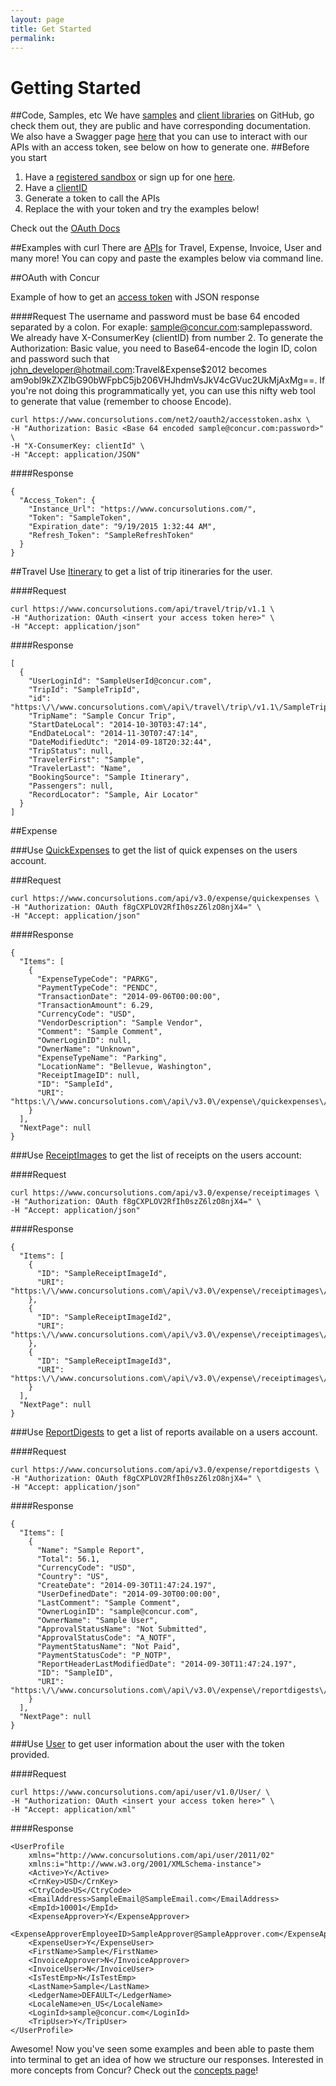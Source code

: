 ```yaml
---
layout: page
title: Get Started
permalink:
---
```


# Getting Started

##Code, Samples, etc
We have [samples](https://github.com/concur-samples) and [client libraries](https://github.com/concur) on GitHub, go check them out, they are public and have corresponding documentation. We also have a Swagger page [here](https://www.concursolutions.com/api/docs/index.html) that you can use to interact with our APIs with an access token, see below on how to generate one. 
##Before you start
1. Have a [registered sandbox](https://developer.concur.com/en-us/login) or sign up for one [here](https://developer.concur.com/register). 
2. Have a [clientID](https://developer.concur.com/api-documentation/oauth-20/oauth-20-basic-concepts#consumer_key)
3. Generate a token to call the APIs
4. Replace the <insert your access token here> with your token and try the examples below!

Check out the [OAuth Docs](https://developer.concur.com/api-documentation/oauth-20-0)

##Examples with curl
There are [APIs](https://developer.concur.com/docs-and-resources/documentation) for Travel, Expense, Invoice, User and many more! You can copy and paste the examples below via command line. 

##OAuth with Concur

Example of how to get an [access token](https://developer.concur.com/api-documentation/oauth-20/oauth-20-basic-concepts#access_tokens) with JSON response
	
####Request
The username and password must be base 64 encoded separated by a colon. For exaple: sample@concur.com:samplepassword. We already have X-ConsumerKey (clientID) from number 2. To generate the Authorization: Basic value, you need to Base64-encode the login ID, colon and password such that john_developer@hotmail.com:Travel&Expense$2012 becomes am9obl9kZXZlbG90bWFpbC5jb206VHJhdmVsJkV4cGVuc2UkMjAxMg==. If you're not doing this programmatically yet, you can use this nifty web tool to generate that value (remember to choose Encode).
	
	curl https://www.concursolutions.com/net2/oauth2/accesstoken.ashx \
	-H "Authorization: Basic <Base 64 encoded sample@concur.com:password>" \
	-H "X-ConsumerKey: clientId" \
	-H "Accept: application/JSON"

####Response

	{
	  "Access_Token": {
	    "Instance_Url": "https://www.concursolutions.com/",
	    "Token": "SampleToken",
	    "Expiration_date": "9/19/2015 1:32:44 AM",
	    "Refresh_Token": "SampleRefreshToken"
	  }
	}

##Travel
Use [Itinerary](https://developer.concur.com/api-documentation/web-services/itinerary/itinerary-resource/itinerary-resource-get) to get a list of trip itineraries for the user. 
	
####Request

	curl https://www.concursolutions.com/api/travel/trip/v1.1 \
	-H "Authorization: OAuth <insert your access token here>" \
    -H "Accept: application/json"	

####Response

	[
	  {
	    "UserLoginId": "SampleUserId@concur.com",
	    "TripId": "SampleTripId",
	    "id": "https:\/\/www.concursolutions.com\/api\/travel\/trip\/v1.1\/SampleTripId",
	    "TripName": "Sample Concur Trip",
	    "StartDateLocal": "2014-10-30T03:47:14",
	    "EndDateLocal": "2014-11-30T07:47:14",
	    "DateModifiedUtc": "2014-09-18T20:32:44",
	    "TripStatus": null,
	    "TravelerFirst": "Sample",
	    "TravelerLast": "Name",
	    "BookingSource": "Sample Itinerary",
	    "Passengers": null,
	    "RecordLocator": "Sample, Air Locator"
	  }
	]

##Expense


###Use [QuickExpenses](https://www.concursolutions.com/api/docs/index.html#!/QuickExpenses) to get the list of quick expenses on the users account. 
	
###Request

	curl https://www.concursolutions.com/api/v3.0/expense/quickexpenses \
	-H "Authorization: OAuth f8gCXPLOV2RfIh0szZ6lzO8njX4=" \
    -H "Accept: application/json"

####Response

	{
	  "Items": [
	    {
	      "ExpenseTypeCode": "PARKG",
	      "PaymentTypeCode": "PENDC",
	      "TransactionDate": "2014-09-06T00:00:00",
	      "TransactionAmount": 6.29,
	      "CurrencyCode": "USD",
	      "VendorDescription": "Sample Vendor",
	      "Comment": "Sample Comment",
	      "OwnerLoginID": null,
	      "OwnerName": "Unknown",
	      "ExpenseTypeName": "Parking",
	      "LocationName": "Bellevue, Washington",
	      "ReceiptImageID": null,
	      "ID": "SampleId",
	      "URI": "https:\/\/www.concursolutions.com\/api\/v3.0\/expense\/quickexpenses\/SampleId"
	    }
	  ],
	  "NextPage": null
	}

###Use [ReceiptImages](https://www.concursolutions.com/api/docs/index.html#!/ReceiptImages) to get the list of receipts on the users account: 

####Request

	curl https://www.concursolutions.com/api/v3.0/expense/receiptimages \
	-H "Authorization: OAuth f8gCXPLOV2RfIh0szZ6lzO8njX4=" \
    -H "Accept: application/json"

####Response

	{
	  "Items": [
	    {
	      "ID": "SampleReceiptImageId",
	      "URI": "https:\/\/www.concursolutions.com\/api\/v3.0\/expense\/receiptimages\/SampleReceiptImageId"
	    },
	    {
	      "ID": "SampleReceiptImageId2",
	      "URI": "https:\/\/www.concursolutions.com\/api\/v3.0\/expense\/receiptimages\/SampleReceiptImageId2"
	    },
	    {
	      "ID": "SampleReceiptImageId3",
	      "URI": "https:\/\/www.concursolutions.com\/api\/v3.0\/expense\/receiptimages\/SampleReceiptImageId3"
	    }
	  ],
	  "NextPage": null
	}

###Use [ReportDigests](https://www.concursolutions.com/api/docs/index.html#!/ReportDigests) to get a list of reports available on a users account. 
	
####Request

	curl https://www.concursolutions.com/api/v3.0/expense/reportdigests \
    -H "Authorization: OAuth f8gCXPLOV2RfIh0szZ6lzO8njX4=" \
    -H "Accept: application/json"

####Response

	{
	  "Items": [
	    {
	      "Name": "Sample Report",
	      "Total": 56.1,
	      "CurrencyCode": "USD",
	      "Country": "US",
	      "CreateDate": "2014-09-30T11:47:24.197",
	      "UserDefinedDate": "2014-09-30T00:00:00",
	      "LastComment": "Sample Comment",
	      "OwnerLoginID": "sample@concur.com",
	      "OwnerName": "Sample User",
	      "ApprovalStatusName": "Not Submitted",
	      "ApprovalStatusCode": "A_NOTF",
	      "PaymentStatusName": "Not Paid",
	      "PaymentStatusCode": "P_NOTP",
	      "ReportHeaderLastModifiedDate": "2014-09-30T11:47:24.197",
	      "ID": "SampleID",
	      "URI": "https:\/\/www.concursolutions.com\/api\/v3.0\/expense\/reportdigests\/SampleID"
	    }
	  ],
	  "NextPage": null
	}


###Use [User](https://developer.concur.com/api-documentation/web-services/user/user-resource) to get user information about the user with the token provided. 

####Request

	curl https://www.concursolutions.com/api/user/v1.0/User/ \
    -H "Authorization: OAuth <insert your access token here>" \
    -H "Accept: application/xml"

####Response
	
	<UserProfile 
	    xmlns="http://www.concursolutions.com/api/user/2011/02" 
	    xmlns:i="http://www.w3.org/2001/XMLSchema-instance">
	    <Active>Y</Active>
	    <CrnKey>USD</CrnKey>
	    <CtryCode>US</CtryCode>
	    <EmailAddress>SampleEmail@SampleEmail.com</EmailAddress>
	    <EmpId>10001</EmpId>
	    <ExpenseApprover>Y</ExpenseApprover>
	    <ExpenseApproverEmployeeID>SampleApprover@SampleApprover.com</ExpenseApproverEmployeeID>
	    <ExpenseUser>Y</ExpenseUser>
	    <FirstName>Sample</FirstName>
	    <InvoiceApprover>N</InvoiceApprover>
	    <InvoiceUser>N</InvoiceUser>
	    <IsTestEmp>N</IsTestEmp>
	    <LastName>Sample</LastName>
	    <LedgerName>DEFAULT</LedgerName>
	    <LocaleName>en_US</LocaleName>
	    <LoginId>sample@concur.com</LoginId>
	    <TripUser>Y</TripUser>
	</UserProfile>

Awesome! Now you've seen some examples and been able to paste them into terminal to get an idea of how we structure our responses. Interested in more concepts from Concur? Check out the [concepts page](developer.concur.com)!
	
